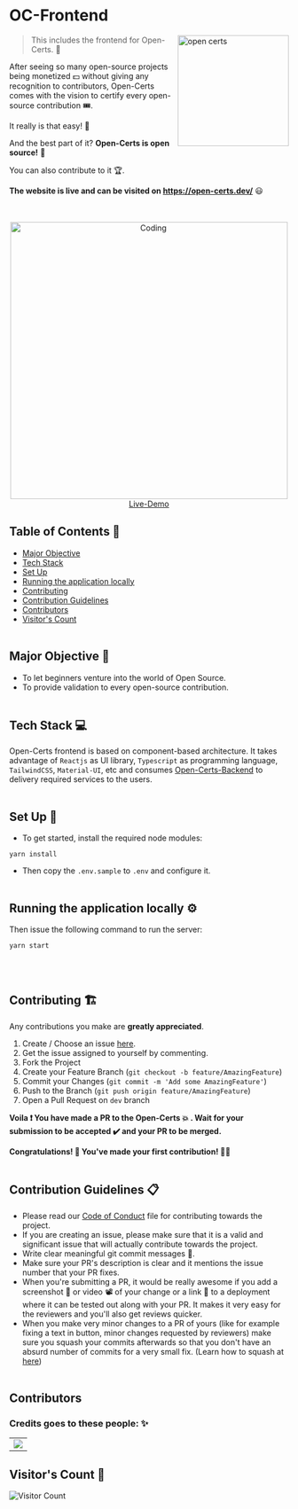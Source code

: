 # OC-Frontend

<img alt="open certs" align="right" width="200" src="https://user-images.githubusercontent.com/41825906/153617213-e956c616-4f4a-4d62-95af-2d4ac4d57942.png">

> This includes the frontend for Open-Certs. 📜

After seeing so many open-source projects being monetized :dollar: without giving any recognition to contributors, Open-Certs comes with the vision to certify every open-source contribution :tickets:.

It really is that easy! 💚

And the best part of it? **Open-Certs is open source!** 🤩

You can also contribute to it 🏆.

**The website is live and can be visited on https://open-certs.dev/** 😃

<p align="center">
  <br/>
  <br/>
  <img alt="Coding" align="center" width="500" src="https://user-images.githubusercontent.com/55032900/155775598-1f621e03-7f5d-425b-a064-54ac29b285b6.png" />
  <br/>
  <a href="https://open-certs.dev/" target="_blank">Live-Demo</a>
</p>

## Table of Contents 🔖

- [Major Objective](#major-objective-pushpin)
- [Tech Stack](#tech-stack-)
- [Set Up](#set-up-)
- [Running the application locally](#running-the-application-locally-%EF%B8%8F)
- [Contributing](#contributing-)
- [Contribution Guidelines](#contribution-guidelines-)
- [Contributors](#contributors)
- [Visitor's Count](#visitors-count-)
  <br><br>

## Major Objective :pushpin:

- To let beginners venture into the world of Open Source.
- To provide validation to every open-source contribution.
  <br><br>

## Tech Stack 💻

Open-Certs frontend is based on component-based architecture. It takes advantage of `Reactjs` as UI library, `Typescript` as programming language, `TailwindCSS`, `Material-UI`, etc and consumes [Open-Certs-Backend](https://github.com/open-certs/oc-backend) to delivery required services to the users.
<br><br>

## Set Up 🔨

- To get started, install the required node modules:

```
yarn install
```

- Then copy the `.env.sample` to `.env` and configure it.
  <br><br>

## Running the application locally ⚙️

Then issue the following command to run the server:

```
yarn start
```

<br><br>

## Contributing 🏗

Any contributions you make are **greatly appreciated**.

1. Create / Choose an issue [here](https://github.com/open-certs/oc-frontend/issues).
2. Get the issue assigned to yourself by commenting.
3. Fork the Project
4. Create your Feature Branch (`git checkout -b feature/AmazingFeature`)
5. Commit your Changes (`git commit -m 'Add some AmazingFeature'`)
6. Push to the Branch (`git push origin feature/AmazingFeature`)
7. Open a Pull Request on `dev` branch

**Voila :exclamation: You have made a PR to the Open-Certs :boom: . Wait for your submission to be accepted ✔️ and your PR to be merged.**

**Congratulations! 🎉 You've made your first contribution! 🙌🏼**
<br><br>

## Contribution Guidelines 📋

- Please read our [Code of Conduct](https://github.com/open-certs/oc-frontend/blob/main/CODE_OF_CONDUCT.md) file for contributing towards the project.
- If you are creating an issue, please make sure that it is a valid and significant issue that will actually contribute towards the project.
- Write clear meaningful git commit messages 📧.
- Make sure your PR's description is clear and it mentions the issue number that your PR fixes.
- When you're submitting a PR, it would be really awesome if you add a screenshot 📸 or video 📽️ of your change or a link 🔗 to a deployment where it can be tested out along with your PR. It makes it very easy for the reviewers and you'll also get reviews quicker.
- When you make very minor changes to a PR of yours (like for example fixing a text in button, minor changes requested by reviewers) make sure you squash your commits afterwards so that you don't have an absurd number of commits for a very small fix. (Learn how to squash at [here](https://davidwalsh.name/squash-commits-git))
  <br><br>

## Contributors

### Credits goes to these people: ✨

<table>
	<tr>
		<td>
            <a href="https://github.com/open-certs/oc-frontend/graphs/contributors">
                <img src="https://contrib.rocks/image?repo=open-certs/oc-frontend" />
            </a>
		</td>
	</tr>
</table>

## Visitor's Count 📍

<img align="center" src="https://profile-counter.glitch.me/open-certs/count.svg" alt="Visitor Count" />
